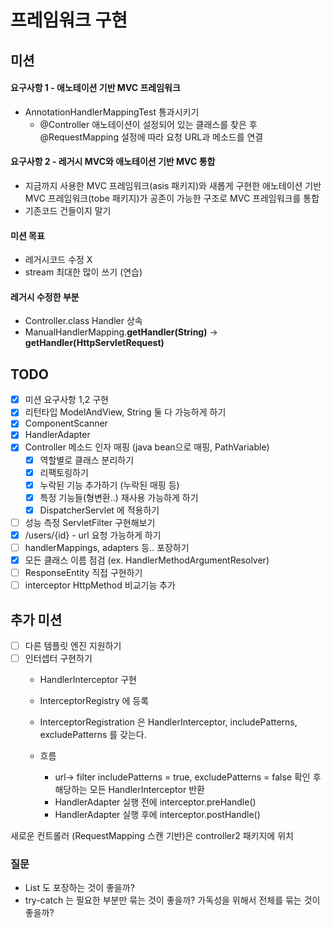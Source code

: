 # 프레임워크 구현
## 미션 

#### 요구사항 1 - 애노테이션 기반 MVC 프레임워크

- AnnotationHandlerMappingTest 통과시키기
  - @Controller 애노테이션이 설정되어 있는 클래스를 찾은 후 @RequestMapping 설정에 따라 요청 URL과 메소드를 연결

#### 요구사항 2 - 레거시 MVC와 애노테이션 기반 MVC 통합

- 지금까지 사용한 MVC 프레임워크(asis 패키지)와 새롭게 구현한 애노테이션 기반 MVC 프레임워크(tobe 패키지)가 공존이 가능한 구조로 MVC 프레임워크를 통합
- 기존코드 건들이지 말기



#### 미션 목표

- 레거시코드 수정 X
- stream 최대한 많이 쓰기 (연습) 

#### 레거시 수정한 부분

- Controller.class Handler 상속
- ManualHandlerMapping.**getHandler(String)** -> **getHandler(HttpServletRequest)**

## TODO

- [x] 미션 요구사항 1,2 구현
- [x] 리턴타입 ModelAndView, String 둘 다 가능하게 하기
- [x] ComponentScanner
- [x] HandlerAdapter
- [x] Controller 메소드 인자 매핑 (java bean으로 매핑, PathVariable)
     - [x] 역할별로 클래스 분리하기
     - [x] 리팩토링하기
     - [x] 누락된 기능 추가하기 (누락된 매핑 등)
     - [x] 특정 기능들(형변환..) 재사용 가능하게 하기
     - [x] DispatcherServlet 에 적용하기
- [ ] 성능 측정 ServletFilter 구현해보기
- [x] /users/{id} - url 요청 가능하게 하기   
- [ ] handlerMappings, adapters 등.. 포장하기
- [x] 모든 클래스 이름 점검 (ex. HandlerMethodArgumentResolver)
- [ ] ResponseEntity 직접 구현하기
- [ ] interceptor HttpMethod 비교기능 추가
## 추가 미션
- [ ] 다른 템플릿 엔진 지원하기
- [ ] 인터셉터 구현하기
    - HandlerInterceptor 구현
    - InterceptorRegistry 에 등록
    - InterceptorRegistration 은 HandlerInterceptor, includePatterns, excludePatterns 를 갖는다.
    
    - 흐름
        - url-> filter includePatterns = true, excludePatterns = false 확인 후 
        해당하는 모든 HandlerInterceptor 반환
        - HandlerAdapter 실행 전에 interceptor.preHandle() 
        - HandlerAdapter 실행 후에 interceptor.postHandle()
      

새로운 컨트롤러 (RequestMapping 스캔 기반)은 controller2 패키지에 위치



### 질문

- List<HandlerMapping> 도 포장하는 것이 좋을까? 
- try-catch 는 필요한 부분만 묶는 것이 좋을까? 가독성을 위해서 전체를 묶는 것이 좋을까?